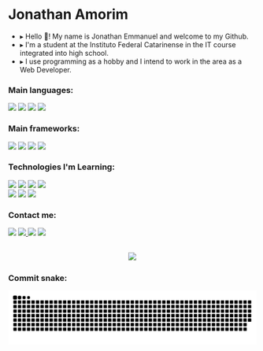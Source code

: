 <div>
    <h1>Jonathan Amorim</h1>
    <ul>
        <li>▸ Hello 👋! My name is Jonathan Emmanuel and welcome to my Github.</li>
        <li>▸ I'm a student at the Instituto Federal Catarinense in the IT course integrated into high school.</li>
        <li>▸ I use programming as a hobby and I intend to work in the area as a Web Developer. </li>
    </ul>
</div>

<div> 
    <h3>Main languages:</h3>
    <img src="https://img.shields.io/badge/HTML-239120?style=for-the-badge&logo=html5&logoColor=white" />
    <img src="https://img.shields.io/badge/CSS-239120?&style=for-the-badge&logo=css3&logoColor=white" />
    <img src="https://img.shields.io/badge/Python-3776AB?style=for-the-badge&logo=python&logoColor=white" />
    <img src="https://img.shields.io/badge/JavaScript-F7DF1E?style=for-the-badge&logo=javascript&logoColor=black" />
</div>

<div>
    <h3>Main frameworks:</h3>
    <img src="https://img.shields.io/badge/Flask-000000?style=for-the-badge&logo=flask&logoColor=white" /> 
    <img src="https://img.shields.io/badge/jQuery-0769AD?style=for-the-badge&logo=jquery&logoColor=white" />
    <img src="https://img.shields.io/badge/Bootstrap-563D7C?style=for-the-badge&logo=bootstrap&logoColor=white" />
    <img src="https://img.shields.io/badge/SQLite-07405E?style=for-the-badge&logo=sqlite&logoColor=white" />
</div>

<div>
<h3>Technologies I'm Learning: </h3>
        <img src="https://img.shields.io/badge/TypeScript-007ACC?style=for-the-badge&logo=typescript&logoColor=white" />
        <img src="https://img.shields.io/badge/Node.js-339933?style=for-the-badge&logo=nodedotjs&logoColor=white" />
        <img src="https://img.shields.io/badge/React-20232A?style=for-the-badge&logo=react&logoColor=61DAFB" />
        <img src=" 	https://img.shields.io/badge/Express.js-000000?style=for-the-badge&logo=express&logoColor=white" /> <br>
        <img src="https://img.shields.io/badge/Java-ED8B00?style=for-the-badge&logo=java&logoColor=white" /> 
        <img src="https://img.shields.io/badge/PostgreSQL-316192?style=for-the-badge&logo=postgresql&logoColor=white" />
        <img src="https://img.shields.io/badge/Linux-E34F26?style=for-the-badge&logo=linux&logoColor=black" />
</div>


<div>
    <h3>Contact me: </h3>
    <a href="mailto:jonathanemmanueldeoliveira2003@gmail.com"><img height="35" src="https://img.shields.io/badge/Gmail-D14836?style=for-the-badge&logo=gmail&logoColor=white" ></a>
    <a href="https://0Neocortexx.github.io"><img src="https://img.shields.io/badge/GitHub-100000?style=for-the-badge&logo=github&logoColor=white"/> </a>
    <a href="https://www.instagram.com/_wtfjonathan/"><img src="https://img.shields.io/badge/Instagram-E4405F?style=for-the-badge&logo=instagram&logoColor=white" /></a>
    <a href="https://www.linkedin.com/in/jonathanamorim"><img src="https://img.shields.io/badge/LinkedIn-0077B5?style=for-the-badge&logo=linkedin&logoColor=white"/> </a>

</div> <br>

<p align="center">
  <a href="https://github.com/0Neocortexx"><img src="https://github-readme-stats.vercel.app/api/top-langs/?username=0Neocortexx&layout=compact&show_icons=true&theme=transparent"></a>
</p>
    
<h3>Commit snake: </h3>
<p align="center">
  <img src="https://github.com/0Neocortexx/0Neocortexx/blob/output/github-contribution-grid-snake.svg">
</p>
